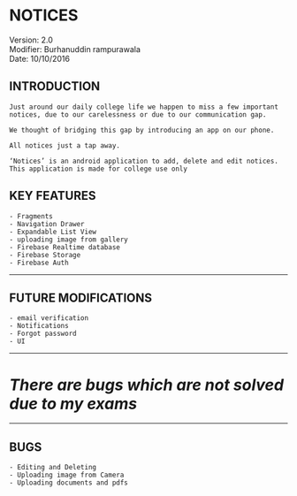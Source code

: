 # NOTICES  

Version: 2.0  
Modifier: Burhanuddin rampurawala  
Date: 10/10/2016  


## INTRODUCTION

```
Just around our daily college life we happen to miss a few important notices, due to our carelessness or due to our communication gap.  

We thought of bridging this gap by introducing an app on our phone.  

All notices just a tap away.  

‘Notices’ is an android application to add, delete and edit notices. This application is made for college use only
 ```


## KEY FEATURES
```
- Fragments
- Navigation Drawer
- Expandable List View
- uploading image from gallery
- Firebase Realtime database
- Firebase Storage
- Firebase Auth
```   
 ___
 
## FUTURE MODIFICATIONS 
```
- email verification  
- Notifications
- Forgot password
- UI
```
 ___ 
 # **_There are bugs which are not solved due to my exams_**
 ___
 ## BUGS
 ```
 - Editing and Deleting
 - Uploading image from Camera
 - Uploading documents and pdfs
 ```
